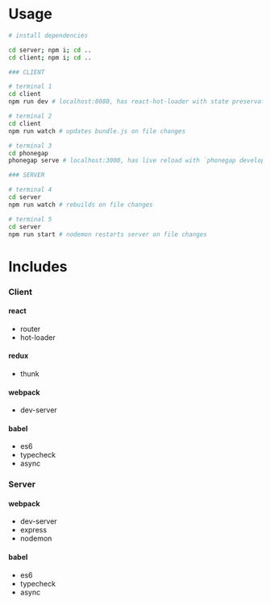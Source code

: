 # Usage

```bash
# install dependencies

cd server; npm i; cd ..
cd client; npm i; cd ..

### CLIENT

# terminal 1
cd client
npm run dev # localhost:8080, has react-hot-loader with state preservation

# terminal 2
cd client
npm run watch # updates bundle.js on file changes

# terminal 3
cd phonegap
phonegap serve # localhost:3000, has live reload with `phonegap developer app`

### SERVER

# terminal 4
cd server
npm run watch # rebuilds on file changes

# terminal 5
cd server
npm run start # nodemon restarts server on file changes
```

# Includes

### Client

#### react
  - router
  - hot-loader

#### redux
  - thunk

#### webpack
  - dev-server

#### babel
  - es6
  - typecheck
  - async

### Server

#### webpack
  - dev-server
  - express
  - nodemon

#### babel
  - es6
  - typecheck
  - async
